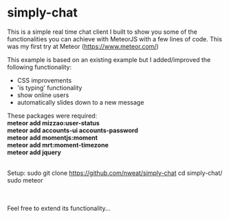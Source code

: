 # simply-chat
This is a simple real time chat client I built to show you some of the functionalities you can achieve with MeteorJS with a few lines of code. This was my first try at Meteor (https://www.meteor.com/)

This example is based on an existing example but I added/improved the following functionality:
- CSS improvements
- 'is typing' functionality
- show online users
- automatically slides down to a new message

These packages were required: 
<br> <b>meteor add mizzao:user-status</b>
<br> <b>meteor add accounts-ui accounts-password</b>
<br> <b>meteor add momentjs:moment</b>
<br> <b>meteor add mrt:moment-timezone </b>
<br> <b>meteor add jquery</b>
<br><br>

Setup:
sudo git clone https://github.com/nweat/simply-chat
cd simply-chat/
sudo meteor

<br><br>
Feel free to extend its functionality...
